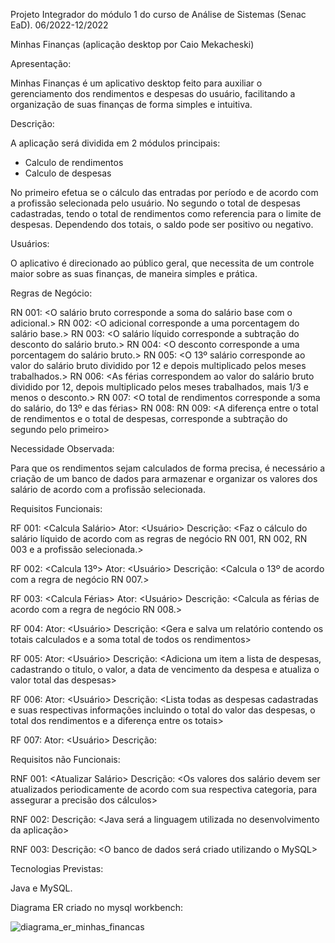 Projeto Integrador do módulo 1 do curso de Análise de Sistemas (Senac EaD). 06/2022-12/2022

Minhas Finanças 
(aplicação desktop por Caio Mekacheski)


Apresentação:

Minhas Finanças é um aplicativo desktop feito para auxiliar o gerenciamento dos rendimentos e despesas do usuário, 
facilitando a organização de suas finanças de forma simples e intuitiva.

Descrição:

A aplicação será dividida em 2 módulos principais:

* Calculo de rendimentos
* Calculo de despesas

No primeiro efetua se o cálculo das entradas por período e de acordo com a profissão selecionada pelo usuário.
No segundo o total de despesas cadastradas, tendo o total de rendimentos como referencia para o limite de despesas. 
Dependendo dos totais, o saldo pode ser positivo ou negativo.

Usuários:

O aplicativo é direcionado ao público geral, que necessita de um controle maior sobre as suas finanças, de maneira simples e prática.

Regras de Negócio:

RN 001: <O salário bruto corresponde a soma do salário base com o adicional.>
RN 002: <O adicional corresponde a uma porcentagem do salário base.>
RN 003: <O salário líquido corresponde a subtração do desconto do salário bruto.>
RN 004: <O desconto corresponde a uma porcentagem do salário bruto.>
RN 005: <O 13º salário corresponde ao valor do salário bruto dividido por 12 e depois multiplicado pelos meses trabalhados.>
RN 006: <As férias correspondem ao valor do salário bruto dividido por 12, depois multiplicado pelos meses trabalhados,
mais 1/3 e menos o desconto.>
RN 007: <O total de rendimentos corresponde a soma do salário, do 13º e das férias>
RN 008: <O total de despesas corresponde a soma de todas as despesas cadastradas>
RN 009: <A diferença entre o total de rendimentos e o total de despesas, corresponde a subtração do segundo pelo primeiro>

Necessidade Observada:

Para que os rendimentos sejam calculados de forma precisa, é necessário a criação de um banco de dados para armazenar 
e organizar os valores dos salário de acordo com a profissão selecionada. 

Requisitos Funcionais:

RF 001: <Calcula Salário>
Ator: <Usuário>
Descrição: <Faz o cálculo do salário líquido de acordo com as regras de negócio RN 001, RN 002, RN 003 e a profissão selecionada.>

RF 002: <Calcula 13º>
Ator: <Usuário>
Descrição: <Calcula o 13º de acordo com a regra de negócio RN 007.>

RF 003: <Calcula Férias>
Ator: <Usuário>
Descrição: <Calcula as férias de acordo com a regra de negócio RN 008.>

RF 004: <Salvar Rendimentos>
Ator: <Usuário>
Descrição: <Gera e salva um relatório contendo os totais calculados e a soma total de todos os rendimentos>

RF 005: <Cadastra Despesa>
Ator: <Usuário>
Descrição: <Adiciona um item a lista de despesas, cadastrando o titulo, o valor, a data de vencimento da despesa 
e atualiza o valor total das despesas>

RF 006: <Listar Despesas>
Ator: <Usuário>
Descrição: <Lista todas as despesas cadastradas e suas respectivas informações incluindo o total do valor das despesas, 
o total dos rendimentos e a diferença entre os totais>

RF 007: <Remover despesa>
Ator: <Usuário>
Descrição: <Remove o item selecionado da lista de despesa e atualiza o total de despesas>


Requisitos não Funcionais:

RNF 001: <Atualizar Salário>
Descrição: <Os valores dos salário devem ser atualizados periodicamente de acordo com sua respectiva categoria, 
para assegurar a precisão dos cálculos>

RNF 002: <Linguagem>
Descrição: <Java será a linguagem utilizada no desenvolvimento da aplicação>

RNF 003: <Banco de Dados>
Descrição: <O banco de dados será criado utilizando o MySQL>

Tecnologias Previstas:

Java e MySQL.

Diagrama ER criado no mysql workbench:

![diagrama_er_minhas_financas](https://user-images.githubusercontent.com/106687263/205794167-70ae81f5-ed77-49c6-8205-f4d2b65ddea8.png)

